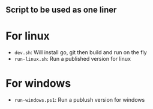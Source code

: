 ## Script to be used as one liner


# For linux


* `dev.sh`: Will install go, git then build and run on the fly
* `run-linux.sh`: Run a published version for linux


# For windows
* `run-windows.ps1`: Run a publush version for windows
